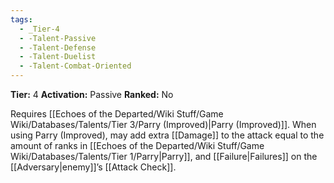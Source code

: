```yaml
---
tags:
  - _Tier-4
  - -Talent-Passive
  - -Talent-Defense
  - -Talent-Duelist
  - -Talent-Combat-Oriented
---
```

**Tier:** 4
**Activation:** Passive
**Ranked:** No

Requires [[Echoes of the Departed/Wiki Stuff/Game Wiki/Databases/Talents/Tier 3/Parry (Improved)|Parry (Improved)]]. When using Parry (Improved), may add extra [[Damage]] to the attack equal to the amount of ranks in [[Echoes of the Departed/Wiki Stuff/Game Wiki/Databases/Talents/Tier 1/Parry|Parry]], and [[Failure|Failures]] on the [[Adversary|enemy]]’s [[Attack Check]].